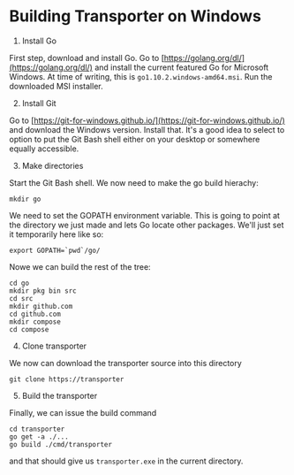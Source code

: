 # Building Transporter on Windows

1) Install Go

First step, download and install Go. Go to [https://golang.org/dl/](https://golang.org/dl/) and install the current featured Go for Microsoft Windows. At time of writing, this is `go1.10.2.windows-amd64.msi`. Run the downloaded MSI installer.

2) Install Git

Go to [https://git-for-windows.github.io/](https://git-for-windows.github.io/) and download the Windows version. Install that. It's a good idea to select to option to put the Git Bash shell either on your desktop or somewhere equally accessible.

3) Make directories

Start the Git Bash shell. We now need to make the go build hierachy:

```
mkdir go
```

We need to set the GOPATH environment variable. This is going to point at the directory we just made and lets Go locate other packages. We'll just set it temporarily here like so:

```
export GOPATH=`pwd`/go/
```

Nowe we can build the rest of the tree:

```
cd go
mkdir pkg bin src
cd src
mkdir github.com
cd github.com
mkdir compose
cd compose
```

4) Clone transporter

We now can download the transporter source into this directory

```
git clone https://transporter
```

5) Build the transporter

Finally, we can issue the build command

```
cd transporter
go get -a ./...
go build ./cmd/transporter
```

and that should give us ```transporter.exe``` in the current directory.
